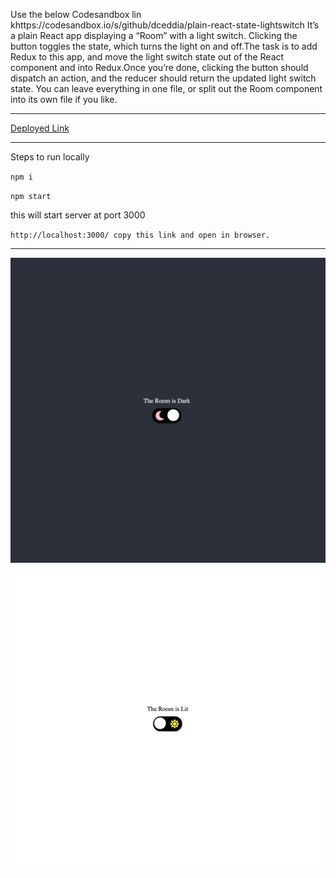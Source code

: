 Use the below Codesandbox lin
khttps://codesandbox.io/s/github/dceddia/plain-react-state-lightswitch
It’s a plain React app displaying a “Room” with a light switch. Clicking the button toggles the state, which turns the light on and off.The task is to add Redux to this app, and move the light switch state out of the React component and into Redux.Once you’re done, clicking the button should dispatch an action, and the reducer should return the updated light switch state.
You can leave everything in one file, or split out the Room component into its own file if you like.

---

[Deployed Link](https://p-switch.netlify.app)

---

Steps to run locally

`npm i`

`npm start`

this will start server at port 3000

`http://localhost:3000/ copy this link and open in browser.`

---

![Screenshot 1](./screenshots/screenshot1.png)
![Screenshot 2](./screenshots/screenshot2.png)
